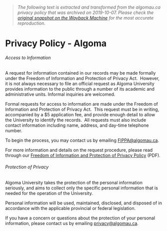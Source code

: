 > *The following text is extracted and transformed from the algomau.ca privacy policy that was archived on 2019-10-07. Please check the [original snapshot on the Wayback Machine](https://web.archive.org/web/20191007124132id_/https%3A//www.algomau.ca/privacy-policy) for the most accurate reproduction.*

# Privacy Policy - Algoma

###### Access to Information

A request for information contained in our records may be made formally under the Freedom of Information and Protection of Privacy Act.  However, it is not always necessary to file an official request as Algoma University provides information to the public through a number of its academic and administrative units. Informal inquiries are welcomed.

Formal requests for access to information are made under the Freedom of Information and Protection of Privacy Act.  This request must be in writing, accompanied by a $5 application fee, and provide enough detail to allow the University to identify the records.  All requests must also include contact information including name, address, and day-time telephone number.

To begin the process, you may contact us by emailing [FIPPA@algomau.ca](mailto:FIPPA@algomau.ca).

For more information and details on the request procedure, please read through our [Freedom of Information and Protection of Privacy Policy](https://my.algomau.ca/tools/documents/policies/Privacy/FIPPA.pdf) (PDF).

###### Protection of Privacy

Algoma University takes the protection of the personal information seriously, and aims to collect only the specific personal information that is needed for the operation of the University.

Personal information will be used, maintained, disclosed, and disposed of in accordance with the applicable provincial or federal legislation.

If you have a concern or questions about the protection of your personal information, please contact us by emailing [privacy@algomau.ca](mailto:privacy@algomau.ca).
